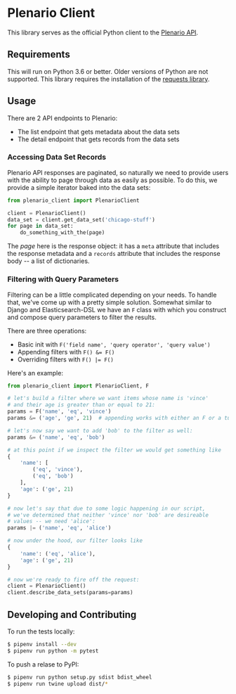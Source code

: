 # Plenario Client

This library serves as the official Python client to the
[Plenario API](https://plenario.docs.apiary.io/#).

## Requirements

This will run on Python 3.6 or better. Older versions of Python are not
supported. This library requires the installation of the
[requests library](http://docs.python-requests.org/en/master/).

## Usage

There are 2 API endpoints to Plenario:

- The list endpoint that gets metadata about the data sets
- The detail endpoint that gets records from the data sets

### Accessing Data Set Records

Plenario API responses are paginated, so naturally we need to provide users
with the ability to page through data as easily as possible. To do this, we
provide a simple iterator baked into the data sets:

```python
from plenario_client import PlenarioClient

client = PlenarioClient()
data_set = client.get_data_set('chicago-stuff')
for page in data_set:
    do_something_with_the(page)
```

The _page_ here is the response object: it has a `meta` attribute that includes
the response metadata and a `records` attribute that includes the response
body -- a list of dictionaries.

### Filtering with Query Parameters

Filtering can be a little complicated depending on your needs. To handle that,
we've come up with a pretty simple solution. Somewhat similar to Django and
Elasticsearch-DSL we have an `F` class with which you construct and compose
query parameters to filter the results.

There are three operations:

- Basic init with `F('field name', 'query operator', 'query value')`
- Appending filters with `F() &= F()`
- Overriding filters with `F() |= F()`

Here's an example:

```python
from plenario_client import PlenarioClient, F

# let's build a filter where we want items whose name is 'vince'
# and their age is greater than or equal to 21:
params = F('name', 'eq', 'vince')
params &= ('age', 'ge', 21)  # appending works with either an F or a tuple

# let's now say we want to add 'bob' to the filter as well:
params &= ('name', 'eq', 'bob')

# at this point if we inspect the filter we would get something like
{
    'name': [
        ('eq', 'vince'),
        ('eq', 'bob')
    ],
    'age': ('ge', 21)
}

# now let's say that due to some logic happening in our script,
# we've determined that neither 'vince' nor 'bob' are desireable
# values -- we need 'alice':
params |= ('name', 'eq', 'alice')

# now under the hood, our filter looks like
{
    'name': ('eq', 'alice'),
    'age': ('ge', 21)
}

# now we're ready to fire off the request:
client = PlenarioClient()
client.describe_data_sets(params=params)
```

## Developing and Contributing

To run the tests locally:

```bash
$ pipenv install --dev
$ pipenv run python -m pytest
```

To push a relase to PyPI:

```bash
$ pipenv run python setup.py sdist bdist_wheel
$ pipenv run twine upload dist/*
```